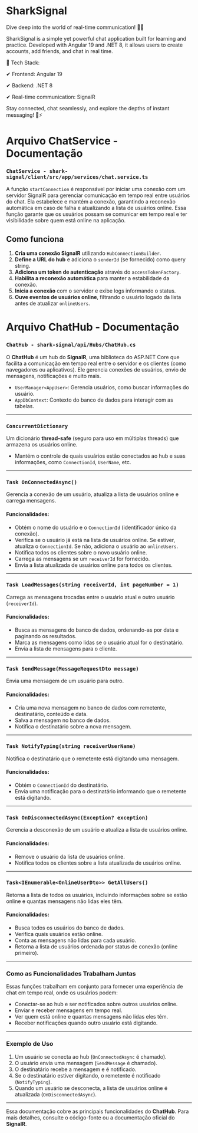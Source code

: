 # SharkSignal

Dive deep into the world of real-time communication! 🦈💬

SharkSignal is a simple yet powerful chat application built for learning and practice. Developed with Angular 19 and .NET 8, it allows users to create accounts, add friends, and chat in real time.

🚀 Tech Stack:

✔ Frontend: Angular 19

✔ Backend: .NET 8

✔ Real-time communication: SignalR

Stay connected, chat seamlessly, and explore the depths of instant messaging! 🌊⚡


# Arquivo ChatService - Documentação

### `ChatService - shark-signal/client/src/app/services/chat.service.ts`

A função `startConnection` é responsável por iniciar uma conexão com um servidor SignalR para gerenciar comunicação em tempo real entre usuários do chat. Ela estabelece e mantém a conexão, garantindo a reconexão automática em caso de falha e atualizando a lista de usuários online.
Essa função garante que os usuários possam se comunicar em tempo real e ter visibilidade sobre quem está online na aplicação.

## Como funciona
1. **Cria uma conexão SignalR** utilizando `HubConnectionBuilder`.
2. **Define a URL do hub** e adiciona o `senderId` (se fornecido) como query string.
3. **Adiciona um token de autenticação** através do `accessTokenFactory`.
4. **Habilita a reconexão automática** para manter a estabilidade da conexão.
5. **Inicia a conexão** com o servidor e exibe logs informando o status.
6. **Ouve eventos de usuários online**, filtrando o usuário logado da lista antes de atualizar `onlineUsers`.







# Arquivo ChatHub - Documentação




### `ChatHub - shark-signal/api/Hubs/ChatHub.cs`


O **ChatHub** é um hub do **SignalR**, uma biblioteca do ASP.NET Core que facilita a comunicação em tempo real entre o servidor e os clientes (como navegadores ou aplicativos). Ele gerencia conexões de usuários, envio de mensagens, notificações e muito mais. 


- `UserManager<AppUser>`: Gerencia usuários, como buscar informações do usuário.
- `AppDbContext`: Contexto do banco de dados para interagir com as tabelas.

---

### `ConcurrentDictionary`


Um dicionário **thread-safe** (seguro para uso em múltiplas threads) que armazena os usuários online.


- Mantém o controle de quais usuários estão conectados ao hub e suas informações, como `ConnectionId`, `UserName`, etc.

---


### `Task OnConnectedAsync()`


Gerencia a conexão de um usuário, atualiza a lista de usuários online e carrega mensagens.

#### Funcionalidades:

- Obtém o nome do usuário e o `ConnectionId` (identificador único da conexão).
- Verifica se o usuário já está na lista de usuários online. Se estiver, atualiza o `ConnectionId`. Se não, adiciona o usuário ao `onlineUsers`.
- Notifica todos os clientes sobre o novo usuário online.
- Carrega as mensagens se um `receiverId` for fornecido.
- Envia a lista atualizada de usuários online para todos os clientes.

---

### `Task LoadMessages(string receiverId, int pageNumber = 1)`


Carrega as mensagens trocadas entre o usuário atual e outro usuário (`receiverId`).

#### Funcionalidades:

- Busca as mensagens do banco de dados, ordenando-as por data e paginando os resultados.
- Marca as mensagens como lidas se o usuário atual for o destinatário.
- Envia a lista de mensagens para o cliente.

---

### `Task SendMessage(MessageRequestDto message)`


Envia uma mensagem de um usuário para outro.

#### Funcionalidades:

- Cria uma nova mensagem no banco de dados com remetente, destinatário, conteúdo e data.
- Salva a mensagem no banco de dados.
- Notifica o destinatário sobre a nova mensagem.

---

### `Task NotifyTyping(string receiverUserName)`


Notifica o destinatário que o remetente está digitando uma mensagem.

#### Funcionalidades:

- Obtém o `ConnectionId` do destinatário.
- Envia uma notificação para o destinatário informando que o remetente está digitando.

---

### `Task OnDisconnectedAsync(Exception? exception)`


Gerencia a desconexão de um usuário e atualiza a lista de usuários online.

#### Funcionalidades:

- Remove o usuário da lista de usuários online.
- Notifica todos os clientes sobre a lista atualizada de usuários online.

---

### `Task<IEnumerable<OnlineUserDto>> GetAllUsers()`


Retorna a lista de todos os usuários, incluindo informações sobre se estão online e quantas mensagens não lidas eles têm.

#### Funcionalidades:

- Busca todos os usuários do banco de dados.
- Verifica quais usuários estão online.
- Conta as mensagens não lidas para cada usuário.
- Retorna a lista de usuários ordenada por status de conexão (online primeiro).

---

### Como as Funcionalidades Trabalham Juntas

Essas funções trabalham em conjunto para fornecer uma experiência de chat em tempo real, onde os usuários podem:

- Conectar-se ao hub e ser notificados sobre outros usuários online.
- Enviar e receber mensagens em tempo real.
- Ver quem está online e quantas mensagens não lidas eles têm.
- Receber notificações quando outro usuário está digitando.

---

### Exemplo de Uso

1. Um usuário se conecta ao hub (`OnConnectedAsync` é chamado).
2. O usuário envia uma mensagem (`SendMessage` é chamado).
3. O destinatário recebe a mensagem e é notificado.
4. Se o destinatário estiver digitando, o remetente é notificado (`NotifyTyping`).
5. Quando um usuário se desconecta, a lista de usuários online é atualizada (`OnDisconnectedAsync`).

---

Essa documentação cobre as principais funcionalidades do **ChatHub**. Para mais detalhes, consulte o código-fonte ou a documentação oficial do **SignalR**.

